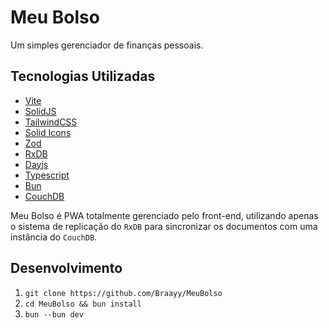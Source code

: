 # Meu Bolso

Um simples gerenciador de finanças pessoais.

## Tecnologias Utilizadas

- [Vite](https://vite.dev/)
- [SolidJS](https://solidjs.com/)
- [TailwindCSS](https://tailwindcss.com)
- [Solid Icons](https://solid-icons.vercel.app/)
- [Zod](https://zod.dev/)
- [RxDB](https://rxdb.info/)
- [Dayjs](https://day.js.org/)
- [Typescript](https://typescriptlang.org/)
- [Bun](https://bun.sh)
- [CouchDB](https://couchdb.apache.org/)

Meu Bolso é PWA totalmente gerenciado pelo front-end, utilizando apenas o sistema de replicação do `RxDB` para sincronizar os documentos com uma instância do `CouchDB`.

## Desenvolvimento

1. `git clone https://github.com/Braayy/MeuBolso`
2. `cd MeuBolso && bun install`
3. `bun --bun dev`